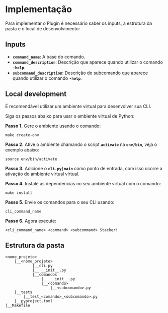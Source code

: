# **Implementação**
Para implementar o Plugin é necessário saber os inputs, a estrutura da pasta e o local de desenvolvimento:

## **Inputs**

- **`command_name`**: A base do comando.
- **`command_description`**: Descrição que aparece quando utilizar o comando **`-help`**. 
- **`subcommand_description`**: Descrição do subcomando que aparece quando utilizar o comando **`-help`**.

## **Local development**
É recomendável utilizar um ambiente virtual para desenvolver sua CLI. 

Siga os passos abaixo para usar o ambiente virtual de Python:

**Passo 1.** Gere o ambiente usando o comando:

```
make create-env
``` 
**Passo 2.** Ative o ambiente chamando o script **`activate`** na **`env/bin`**, veja o exemplo abaixo:
```
source env/bin/activate
``` 

**Passo 3.** Adicione o **`cli.py|main`** como ponto de entrada, com isso ocorre a ativação do ambiente virtual virtual.

**Passo 4.** Instale as dependencias no seu ambiente virtual com o comando:
```
make install
```  
**Passo 5.** Envie os comandos para o seu CLI usando:
```
cli_command_name
``` 
**Passo 6.** Agora execute: 
```
<cli_command_name> <command> <subcommand> Stacker!
``` 

## **Estrutura da pasta**

```
<nome_projeto>
	|__<nome_projeto>
			|__cli.py
			|__ __init__.py
			|__comandos
				|__ __init__.py
                |__<comando>
                	|__<subcomando>.py
	|__tests
		|__test_<comando>_<subcomando>.py
	|__pyproject.toml
|__Makefile
```